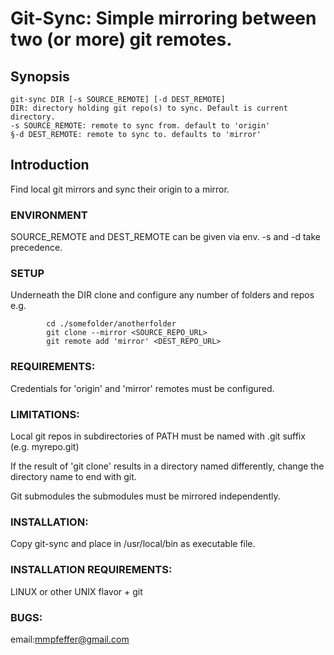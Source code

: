 # Git-Sync: Simple mirroring between two (or more) git remotes.

## Synopsis
```
git-sync DIR [-s SOURCE_REMOTE] [-d DEST_REMOTE]
DIR: directory holding git repo(s) to sync. Default is current directory.
-s SOURCE_REMOTE: remote to sync from. default to 'origin'
§-d DEST_REMOTE: remote to sync to. defaults to 'mirror'
```

## Introduction
Find local git mirrors and sync their origin to a mirror.

### ENVIRONMENT
SOURCE_REMOTE and DEST_REMOTE can be given via env. -s and -d take precedence.

### SETUP
Underneath the DIR clone and configure any number of folders and repos
e.g.
```
        cd ./somefolder/anotherfolder
        git clone --mirror <SOURCE_REPO_URL>
        git remote add 'mirror' <DEST_REPO_URL>
```

### REQUIREMENTS:
Credentials for 'origin' and 'mirror' remotes must be configured.

### LIMITATIONS:
Local git repos in subdirectories of PATH must be named with .git suffix (e.g. myrepo.git)

If the result of 'git clone' results in a directory named differently, change the directory
name to end with git.

Git submodules the submodules must be mirrored independently.

### INSTALLATION:
Copy git-sync and place in /usr/local/bin as executable file.

### INSTALLATION REQUIREMENTS:
LINUX or other UNIX flavor + git

### BUGS:
email:mmpfeffer@gmail.com
